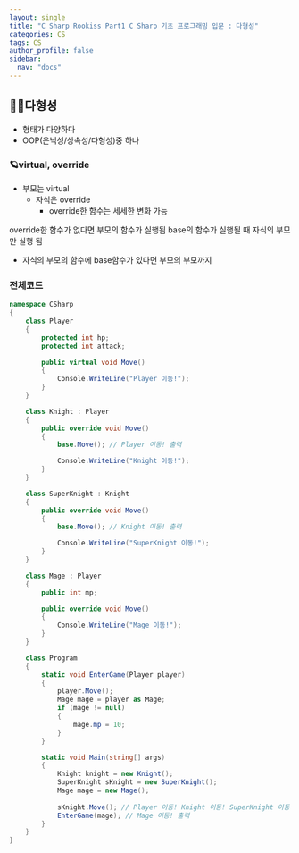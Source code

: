 ```yaml
---
layout: single
title: "C Sharp Rookiss Part1 C Sharp 기초 프로그래밍 입문 : 다형성"
categories: CS
tags: CS
author_profile: false
sidebar:
  nav: "docs"
---
```


## 🙇‍♀️다형성

* 형태가 다양하다
* OOP(은닉성/상속성/다형성)중 하나


### 🪐virtual, override
* 부모는 virtual
  * 자식은 override
    * override한 함수는 세세한 변화 가능

override한 함수가 없다면 부모의 함수가 실행됨
base의 함수가 실행될 때 자식의 부모만 실행 됨
  * 자식의 부모의 함수에 base함수가 있다면 부모의 부모까지 

### 전체코드
```cs
namespace CSharp
{
    class Player
    {
        protected int hp;
        protected int attack;

        public virtual void Move()
        {
            Console.WriteLine("Player 이동!");
        }
    }

    class Knight : Player
    {
        public override void Move()
        {
            base.Move(); // Player 이동! 출력

            Console.WriteLine("Knight 이동!");
        }
    }

    class SuperKnight : Knight
    {
        public override void Move()
        {
            base.Move(); // Knight 이동! 출력

            Console.WriteLine("SuperKnight 이동!");
        }
    }

    class Mage : Player
    {
        public int mp;

        public override void Move()
        {
            Console.WriteLine("Mage 이동!");
        }
    }

    class Program
    {
        static void EnterGame(Player player)
        {
            player.Move();
            Mage mage = player as Mage;
            if (mage != null)
            {
                mage.mp = 10;
            }
        }

        static void Main(string[] args)
        {
            Knight knight = new Knight();
            SuperKnight sKnight = new SuperKnight();
            Mage mage = new Mage();
            
            sKnight.Move(); // Player 이동! Knight 이동! SuperKnight 이동! 출력
            EnterGame(mage); // Mage 이동! 출력
        }
    }
}
```
